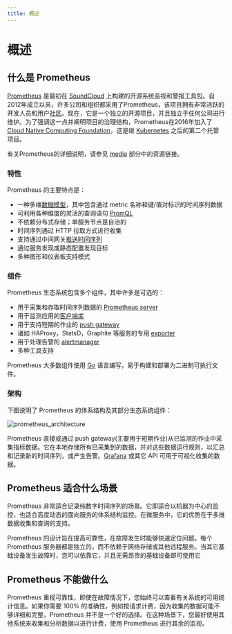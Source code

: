 ```yaml
---
title: 概述
---
```


# 概述

## 什么是 Prometheus

[Prometheus](https://github.com/prometheus) 是最初在 [SoundCloud](https://soundcloud.com/) 上构建的开源系统监视和警报工具包。自2012年成立以来，许多公司和组织都采用了Prometheus，该项目拥有非常活跃的开发人员和用户[社区](https://prometheus.io/community)。现在，它是一个独立的开源项目，并且独立于任何公司进行维护。为了强调这一点并阐明项目的治理结构，Prometheus在2016年加入了 [Cloud Native Computing Foundation](https://cncf.io/)，这是继 [Kubernetes](https://kubernetes.io/) 之后的第二个托管项目。

有关Prometheus的详细说明，请参见 [media](roadmap.md) 部分中的资源链接。

### 特性 <a id="features"></a>

Prometheus 的主要特点是：

* 一种多维[数据模型](../concepts/data_model.md)，其中包含通过 metric 名称和键/值对标识的时间序列数据
* 可利用各种维度的灵活的查询语句 [PromQL](../prometheus/querying/basics.md)
* 不依赖分布式存储；单服务节点是自治的
* 时间序列通过 HTTP 拉取方式进行收集
* 支持通过中间网关[推送时间序列](../practices/pushing.md)
* 通过服务发现或静态配置发现目标
* 多种图形和仪表板支持模式

### 组件 <a id="components"></a>

Prometheus 生态系统包含多个组件，其中许多是可选的：

* 用于采集和存取时间序列数据的 [Prometheus server](https://github.com/prometheus/prometheus)
* 用于监测应用的[客户端库](../alerting/clients.md)
* 用于支持短期的作业的 [push gateway](https://github.com/prometheus/pushgateway)
* 诸如 HAProxy，StatsD，Graphite 等服务的专用 [exporter](../instrumenting/exporters.md)
* 用于处理告警的 [alertmanager](https://github.com/prometheus/alertmanager)
* 多种工具支持

Prometheus 大多数组件使用 [Go](https://golang.org/) 语言编写，易于构建和部署为二进制可执行文件。

### 架构 <a id="architecture"></a>

下图说明了 Prometheus 的体系结构及其部分生态系统组件：

![prometheus\_architecture](https://prometheus.io/assets/architecture.png)

Prometheus 直接或通过 push gateway\(主要用于短期作业\)从已监测的作业中采集指标数据。它在本地存储所有已采集到的数据，并对这些数据运行规则，以汇总和记录新的时间序列，或产生告警。[Grafana](https://grafana.com/) 或其它 API 可用于可视化收集的数据。

## Prometheus 适合什么场景 <a id="when-does-it-fit"></a>

Prometheus 非常适合记录纯数字时间序列的场景。它即适合以机器为中心的监控，也适合高度动态的面向服务的体系结构监控。在微服务中，它的优势在于多维数据收集和查询的支持。

Prometheus 的设计旨在提高可靠性，在故障发生时能够快速定位问题。每个 Prometheus 服务器都是独立的，而不依赖于网络存储或其他远程服务。当其它基础设备发生故障时，您可以依靠它，并且无需昂贵的基础设备即可使用它

## Prometheus 不能做什么 <a id="when-does-it-not-fit"></a>

Prometheus 重视可靠性，即使在故障情况下，您始终可以查看有关系统的可用统计信息。如果你需要 100% 的准确性，例如按请求计费，因为收集的数据可能不够详细和完整，Prometheus 并不是一个好的选择。在这种场景下，您最好使用其他系统来收集和分析数据以进行计费，使用 Prometheus 进行其余的监视。

